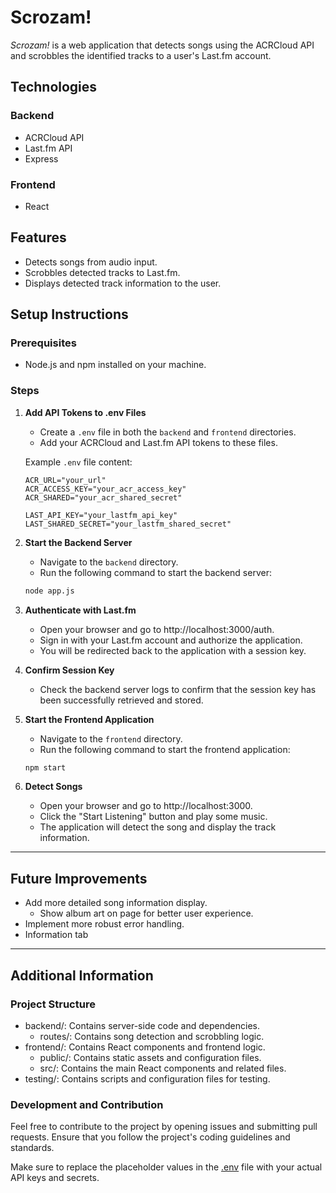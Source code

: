 # Scrozam!

*Scrozam!* is a web application that detects songs using the ACRCloud API and scrobbles the identified tracks to a user's Last.fm account.

## Technologies

### Backend
- ACRCloud API
- Last.fm API
- Express

### Frontend
- React

## Features
- Detects songs from audio input.
- Scrobbles detected tracks to Last.fm.
- Displays detected track information to the user.

## Setup Instructions

### Prerequisites
- Node.js and npm installed on your machine.

### Steps

1. **Add API Tokens to .env Files**
   - Create a `.env` file in both the `backend` and `frontend` directories.
   - Add your ACRCloud and Last.fm API tokens to these files.

   Example `.env` file content:
   ```env
   ACR_URL="your_url"
   ACR_ACCESS_KEY="your_acr_access_key"
   ACR_SHARED="your_acr_shared_secret"

   LAST_API_KEY="your_lastfm_api_key"
   LAST_SHARED_SECRET="your_lastfm_shared_secret"
   ```

2. **Start the Backend Server**
    - Navigate to the `backend` directory.
    - Run the following command to start the backend server:
    ```bash
    node app.js
    ```

3. **Authenticate with Last.fm**
    - Open your browser and go to http://localhost:3000/auth.
    - Sign in with your Last.fm account and authorize the application.
    - You will be redirected back to the application with a session key.

4. **Confirm Session Key**
    - Check the backend server logs to confirm that the session key has been successfully retrieved and stored.

5. **Start the Frontend Application**
    - Navigate to the `frontend` directory.
    - Run the following command to start the frontend application:
    ```bash
    npm start
    ```

6. **Detect Songs**
    - Open your browser and go to http://localhost:3000.
    - Click the "Start Listening" button and play some music.
    - The application will detect the song and display the track information.

---

## Future Improvements

- Add more detailed song information display.
    - Show album art on page for better user experience.
- Implement more robust error handling.
- Information tab

---

## Additional Information

### Project Structure

- backend/: Contains server-side code and dependencies.
    - routes/: Contains song detection and scrobbling logic.
- frontend/: Contains React components and frontend logic.
    - public/: Contains static assets and configuration files.
    - src/: Contains the main React components and related files.
- testing/: Contains scripts and configuration files for testing.

### Development and Contribution

Feel free to contribute to the project by opening issues and submitting pull requests. Ensure that you follow the project's coding guidelines and standards.

Make sure to replace the placeholder values in the [.env](http://_vscodecontentref_/0) file with your actual API keys and secrets.